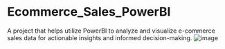 # Ecommerce_Sales_PowerBI
A project that helps utilize PowerBI to analyze and visualize e-commerce sales data for actionable insights and informed decision-making.
![image](https://github.com/bbh6592/Ecommerce_Sales_PowerBI/assets/91121141/64046b7f-e304-47b1-a60d-c096403184cc)
